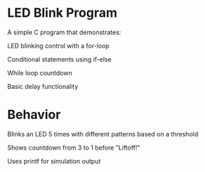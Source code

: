 # LED Blink Program

A simple C program that demonstrates:

LED blinking control with a for-loop

Conditional statements using if-else

While loop countdown

Basic delay functionality

# Behavior

Blinks an LED 5 times with different patterns based on a threshold

Shows countdown from 3 to 1 before "Liftoff!"

Uses printf for simulation output